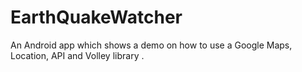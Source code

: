 # EarthQuakeWatcher
An Android app which shows a demo on how to use a Google Maps, Location, API and Volley library .
